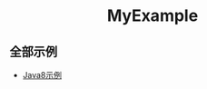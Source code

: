<div align="center"><h1>MyExample</h1></div>

## 全部示例

+ [Java8示例](http://www.myexample.cc/java8/index.html)
